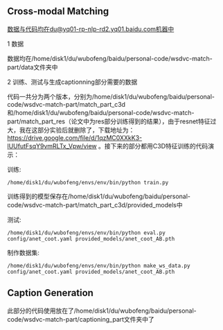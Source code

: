 ## Cross-modal Matching
数据与代码均在du@yq01-rp-nlp-rd2.yq01.baidu.com机器中

1 数据

数据均在/home/disk1/du/wubofeng/baidu/personal-code/wsdvc-match-part/data文件夹中

2 训练、测试与生成captionning部分需要的数据

代码一共分为两个版本，分别为/home/disk1/du/wubofeng/baidu/personal-code/wsdvc-match-part/match_part_c3d和/home/disk1/du/wubofeng/baidu/personal-code/wsdvc-match-part/match_part_res（论文中为res部分训练得到的结果），由于resnet特征过大，我在这部分实验后就删除了，下载地址为：https://drive.google.com/file/d/1qzMC0XXkK3-lUUfutFsqY9vmRLTx_Vpw/view 。接下来的部分都用C3D特征训练的代码演示：

训练:
```
/home/disk1/du/wubofeng/envs/env/bin/python train.py
```
训练得到的模型保存在/home/disk1/du/wubofeng/baidu/personal-code/wsdvc-match-part/match_part_c3d/provided_models中

测试:
```
/home/disk1/du/wubofeng/envs/env/bin/python eval.py config/anet_coot.yaml provided_models/anet_coot_AB.pth
```
制作数据集:
```
/home/disk1/du/wubofeng/envs/env/bin/python make_ws_data.py config/anet_coot.yaml provided_models/anet_coot_AB.pth
```
## Caption Generation
此部分的代码使用放在了/home/disk1/du/wubofeng/baidu/personal-code/wsdvc-match-part/captioning_part文件夹中了

